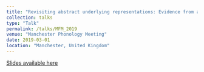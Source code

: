 ```yaml
---
title: "Revisiting abstract underlying representations: Evidence from a learning model of probabilistic URs"
collection: talks
type: "Talk"
permalink: /talks/MFM_2019
venue: "Manchester Phonology Meeting"
date: 2019-03-01
location: "Manchester, United Kingdom"
---
```


[Slides available here](http://maxandrewnelson.github.io/files/MFM_Slides.pdf)


